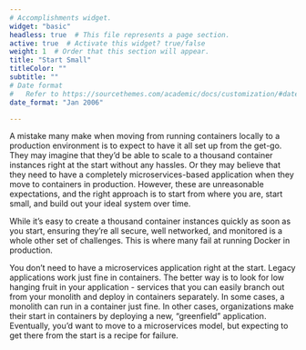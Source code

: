 ```yaml
---
# Accomplishments widget.
widget: "basic"  
headless: true  # This file represents a page section.
active: true  # Activate this widget? true/false
weight: 1  # Order that this section will appear.
title: "Start Small"
titleColor: ""
subtitle: ""
# Date format
#   Refer to https://sourcethemes.com/academic/docs/customization/#date-format
date_format: "Jan 2006"

---
```

A mistake many make when moving from running containers locally to a production environment is to expect to have it all set up from the get-go. They may imagine that they’d be able to scale to a thousand container instances right at the start without any hassles. Or they may believe that they need to have a completely microservices-based application when they move to containers in production. However, these are unreasonable expectations, and the right approach is to start from where you are, start small, and build out your ideal system over time.

While it’s easy to create a thousand container instances quickly as soon as you start, ensuring they’re all secure, well networked, and monitored is a whole other set of challenges. This is where many fail at running Docker in production.

You don’t need to have a microservices application right at the start. Legacy applications work just fine in containers. The better way is to look for low hanging fruit in your application - services that you can easily branch out from your monolith and deploy in containers separately. In some cases, a monolith can run in a container just fine. In other cases, organizations make their start in containers by deploying a new, “greenfield” application. Eventually, you’d want to move to a microservices model, but expecting to get there from the start is a recipe for failure.